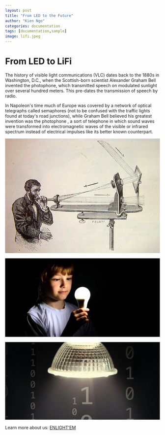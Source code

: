 ```yaml
---
layout: post
title: "From LED to the Future"
author: "Kien Ngo"
categories: documentation
tags: [documentation,sample]
image: lifi.jpeg
---
```


# From LED to LiFi
The history of visible light communications (VLC) dates back to the 1880s in Washington, D.C., when the Scottish-born scientist Alexander Graham Bell invented the photophone, which transmitted speech on modulated sunlight over several hundred meters. This pre-dates the transmission of speech by radio. 

In Napoleon's time much of Europe was covered by a network of optical telegraphs called semaphores (not to be confused with the traffic lights found at today's road junctions), while Graham Bell believed his greatest invention was the photophone , a sort of telephone in which sound waves were transformed into electromagnetic waves of the visible or infrared spectrum instead of electrical impulses like its better known counterpart. 

![alt text](https://raw.githubusercontent.com/kotobuki09/kotobuki09.github.io/gh-pages/assets/img/fotofono.jpg "lifi")


![alt text](https://raw.githubusercontent.com/kotobuki09/kotobuki09.github.io/gh-pages/assets/img/lifi-3.jpg "lifi1")


![alt text](https://raw.githubusercontent.com/kotobuki09/kotobuki09.github.io/gh-pages/assets/img/lifi-2.png "lifi2")



Learn more about us:
[ENLIGHT’EM](https://enlightem.eu/)
